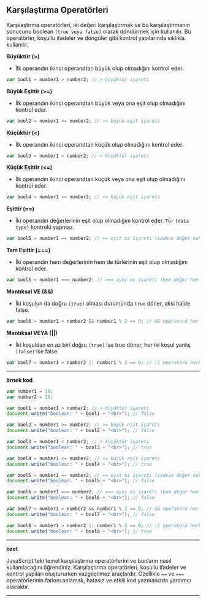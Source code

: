 ## Karşılaştırma Operatörleri

Karşılaştırma operatörleri, iki değeri karşılaştırmak ve bu karşılaştırmanın sonucunu boolean `(true veya false)` olarak döndürmek için kullanılır. Bu operatörler, koşullu ifadeler ve döngüler gibi kontrol yapılarında sıklıkla kullanılır.

**Büyüktür (>)**
- İlk operandın ikinci operandtan büyük olup olmadığını kontrol eder.

```javascript
var bool1 = number1 > number2; // > büyüktür işareti
```

**Büyük Eşittir (>=)**
- İlk operandın ikinci operandtan büyük veya ona eşit olup olmadığını kontrol eder.

```javascript
var bool2 = number1 >= number2; // >= büyük eşit işareti
```

**Küçüktür (<)**
- İlk operandın ikinci operandtan küçük olup olmadığını kontrol eder.

```javascript
var bool3 = number1 < number2; // < küçüktür işareti
```

**Küçük Eşittir (<=)**
- İlk operandın ikinci operandtan küçük veya ona eşit olup olmadığını kontrol eder.

```javascript
var bool4 = number1 <= number2; // <= küçük eşit işareti
```

**Eşittir (==)**
- İki operandın değerlerinin eşit olup olmadığını kontrol eder. `Tür` `(data type)` kontrolü yapmaz.

```javascript
var bool5 = number1 == number2; // == eşit mi işareti (sadece değer kontrolü yapar)
```

**Tam Eşittir (===)**
- İki operandın hem değerlerinin hem de türlerinin eşit olup olmadığını kontrol eder.

```javascript
var bool5 = number1 === number2; // === aynı mı işareti (hem değer hem tür kontrolü yapar)
```

**Mantıksal VE (&&)**
- İki koşulun da doğru `(true)` olması durumunda `true` döner, aksi halde false.

```javascript
var bool6 = number1 > number2 && number1 % 2 == 0; // && operatorü her iki durumda doğruysa true döner.
```

**Mantıksal VEYA (||)**
- İki koşuldan en az biri doğru `(true)` ise true döner, her iki koşul yanlış `(false)` ise false.

```javascript
var bool7 = number1 > number2 || number1 % 2 == 0; // || operatorü herhangi bir durum doğruysa true döner.
```

---

**örnek kod**

```javascript
var number1 = 10;
var number2 = 20;

var bool1 = number1 > number2; // > büyüktür işareti
document.write("boolean: " + bool1 + "<br>"); // false

var bool2 = number1 >= number2; // >= büyük eşit işareti
document.write("boolean: " + bool2 + "<br>"); // false

var bool3 = number1 < number2; // < küçüktür işareti 
document.write("boolean: " + bool3 + "<br>"); // true

var bool4 = number1 <= number2; // <= küçük eşit işareti 
document.write("boolean: " + bool4 + "<br>"); // true

var bool5 = number1 == number2; // == eşit mi işareti (sadece değer kontrolü yapar)
document.write("boolean: " + bool5 + "<br>"); // false

var bool6 = number1 === number2; // === aynı mı işareti (hem değer hem tür kontrolü yapar)
document.write("boolean: " + bool6 + "<br>"); // false

var bool7 = number1 > number2 && number1 % 2 == 0; // && operatorü her iki durumda doğruysa true döner.
document.write("boolean: " + bool7 + "<br>"); // false

var bool8 = number1 > number2 || number1 % 2 == 0; // || operatorü herhangi bir durum doğruysa true döner.
document.write("boolean: " + bool8 + "<br>"); // true
```

---

**özet**

JavaScript'teki temel karşılaştırma operatörlerini ve bunların nasıl kullanılacağını öğrendiniz. Karşılaştırma operatörleri, koşullu ifadeler ve kontrol yapıları oluştururken vazgeçilmez araçlardır. Özellikle `==` ve `===` operatörlerinin farkını anlamak, hatasız ve etkili kod yazmanızda yardımcı olacaktır.

---